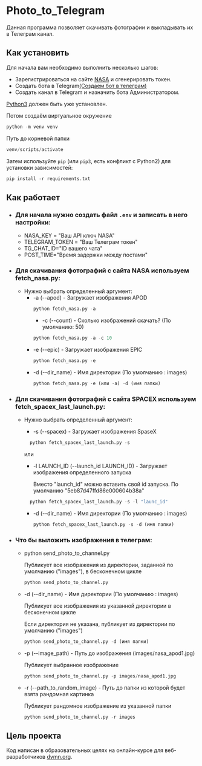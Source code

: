 # Photo_to_Telegram

Данная программа позволяет скачивать фотографии и выкладывать их в Телеграм канал.

## Как установить 

Для начала вам необходимо выполнить несколько шагов:
- Зарегистрироваться на сайте [NASA](https://api.nasa.gov/) и сгенерировать токен.
- Создать бота в Telegram[(Создаем бот в телеграм)](https://smmplanner.com/blog/otlozhennyj-posting-v-telegram/)
- Создать канал в Telegram и назначить бота Администратором.
  
[Python3](https://www.python.org/downloads/) должен быть уже установлен.

Потом создаём виртуальное окружение
```python
python -m venv venv
```
Путь до корневой папки 
```python 
venv/scripts/activate
```

Затем используйте `pip` (или `pip3`, есть конфликт с Python2) для установки зависимостей:
```python
pip install -r requirements.txt
```

## Как работает
- ### Для начала нужно создать файл `.env` и записать в него настройки:
    - NASA_KEY = "Ваш API ключ NASA"
    - TELEGRAM_TOKEN = "Ваш Телеграм токен"
    - TG_CHAT_ID="ID вашего чата"
    - POST_TIME="Время задержки между постами"
    
- ### Для скачивания фотографий с сайта NASA используем **fetch_nasa.py**:
   - Нужно выбрать определенный аргумент:
        - -a (--apod)  -  Загружает изображения APOD
          ```python
          python fetch_nasa.py -a
          ```
          - -c (--count)  -  Сколько изображений скачать? (По умолчанию: 50)
          ```python
          python fetch_nasa.py -a -c 10
          ```
        - -e (--epic)  -  Загружает изображения EPIC
          ```python
          python fetch_nasa.py -e
          ```
        - -d (--dir_name)  -  Имя директории (По умолчанию : images)
          ```python
          python fetch_nasa.py -e (или -a) -d (имя папки)
          ```

- ### Для скачивания фотографий с сайта SPACEX используем **fetch_spacex_last_launch.py**:
  - Нужно выбрать определенный аргумент:
     - -s (--spacex)  -  Загружает изображения SpaseX
      ```python
        python fetch_spacex_last_launch.py -s
      ```
      или
      - -l LAUNCH_ID (--launch_id LAUNCH_ID)  -  Загружает изображения определенного запуска
        
        Вместо "launch_id" можно вставить свой id запуска. По умолчанию "5eb87d47ffd86e000604b38a"

      ```python
        python fetch_spacex_last_launch.py -s -l "launc_id"
      ```
      - -d (--dir_name)  -  Имя директории (По умолчанию : images)
        ```python
        python fetch_spacex_last_launch.py -s -d (имя папки)
        ```

  
- ### Что бы выложить изображения в телеграм:
    - python send_photo_to_channel.py
    
      Публикует все изображения из директории, заданной по умолчанию ("images"), в бесконечном цикле
      ```python
      python send_photo_to_channel.py
      ```
    - -d (--dir_name)  -  Имя директории (По умолчанию : images)
     
      Публикует все изображения из указанной директории в бесконечном цикле
      
      Если директория не указана, публикует из директории по умолчанию ("images") 
      ```python
      python send_photo_to_channel.py -d (имя папки)
      ```
    - -p (--image_path) - Путь до изображения (images/nasa_apod1.jpg)
     
      Публикует выбранное изображение
      ```python
      python send_photo_to_channel.py -p images/nasa_apod1.jpg
      ```
    - -r (--path_to_random_image) - Путь до папки из которой будет взята рандомная картинка
   
      Публикует рандомное изображение из указанной папки
      ```python
      python send_photo_to_channel.py -r images
      ```

## Цель проекта

Код написан в образовательных целях на онлайн-курсе для веб-разработчиков [dvmn.org](https://dvmn.org/).


